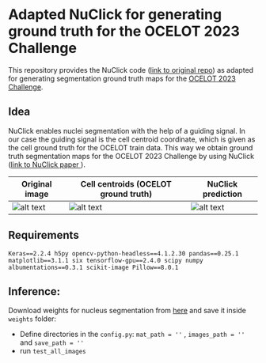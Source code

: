 # Adapted NuClick for generating ground truth for the OCELOT 2023 Challenge
This repository provides the NuClick code ([link to original repo](https://github.com/navidstuv/NuClick)) as adapted for generating segmentation ground truth maps for the [OCELOT 2023 Challenge](https://ocelot2023.grand-challenge.org/).

## Idea
 NuClick enables nuclei segmentation with the help of a guiding signal. 
 In our case the guiding signal is the cell centroid coordinate, which is given as the cell ground truth for the OCELOT train data. This way we obtain ground truth segmentation maps for the OCELOT 2023 Challenge by using NuClick ([link to NuClick paper ](https://arxiv.org/abs/2005.14511) ).

Original image             |  Cell centroids (OCELOT ground truth) | NuClick prediction
-------------------------|-------------------------|-------------------------
![alt text](https://github.com/lely475/NuClick/assets/62755943/f2851434-3070-4629-b1cf-2b952f17c1a1) |  ![alt text](https://github.com/lely475/NuClick/assets/62755943/29f7d2e5-b23f-490d-ac26-82f93def9f20) | ![alt text](https://github.com/lely475/NuClick/assets/62755943/04eb2a56-0a29-405d-be1f-b8a2de4452a1)

## Requirements

`Keras==2.2.4
h5py
opencv-python-headless==4.1.2.30
pandas==0.25.1
matplotlib==3.1.1
six
tensorflow-gpu==2.4.0
scipy
numpy
albumentations==0.3.1
scikit-image
Pillow==8.0.1
`

 ## Inference:
 Download weights for nucleus segmentation from [here]( https://drive.google.com/open?id=1MGjZs_-2Xo1W9NZqbq_5XLP-VbIo-ltA) and save it inside `weights` folder:
 * Define directories in the `config.py`:  `mat_path = ''` ,  `images_path = ''` and `save_path = ''`
 * run `test_all_images`
 
